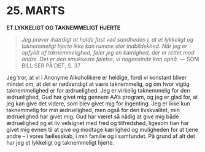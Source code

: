 # 25. MARTS

**ET LYKKELIGT OG TAKNEMMELIGT HJERTE**

> *Jeg prøver ihærdigt at holde fast ved sandheden i, at et lykkeligt og taknemmeligt hjerte ikke kan rumme stor indbildskhed. Når jeg er opfyldt af taknemmelighed, føler jeg en kærlighed, der er rettet mod andre. Det er den smukkeste følelse, vi nogensinde kan opnå.*
> — SOM BILL SER PÅ DET, S. 37

Jeg tror, at vi i Anonyme Alkoholikere er heldige, fordi vi konstant bliver mindet om, at det er nødvendigt at være taknemmelig, og om hvor vigtig taknemmelighed er for ædruelighed. Jeg er virkelig taknemmelig for den ædruelighed, Gud har givet mig gennem AA’s program, og jeg er glad for, at jeg kan give det videre, som blev givet mig for ingenting. Jeg er ikke kun taknemmelig for min ædruelighed, men også for den livskvalitet, min ædruelighed har givet mig. Gud har været så nådig at give mig både ædruelighed og et liv velsignet med fred og tilfredshed, ligesom han har givet mig evnen til at give og modtage kærlighed og muligheden for at tjene andre – i vores fællesskab, i min familie og i samfundet. På grund af alt det har jeg et lykkeligt og taknemmeligt hjerte.
